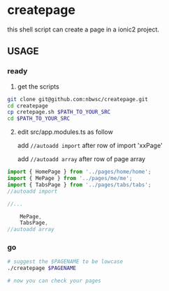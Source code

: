 # createpage
this shell script can create a page in a ionic2 project.

## USAGE

### ready
1. get the scripts
```bash
git clone git@github.com:nbwsc/createpage.git
cd createpage
cp cretepage.sh $PATH_TO_YOUR_SRC
cd $PATH_TO_YOUR_SRC
```
2. edit src/app.modules.ts as follow

    add `//autoadd import` after row of import 'xxPage'

    add `//autoadd array` after row of page array

```typescript
import { HomePage } from '../pages/home/home';
import { MePage } from '../pages/me/me';
import { TabsPage } from '../pages/tabs/tabs';
//autoadd import

//...

    MePage,
    TabsPage,
//autoadd array

```
### go
```bash
# suggest the $PAGENAME to be lowcase
./createpage $PAGENAME

# now you can check your pages
```